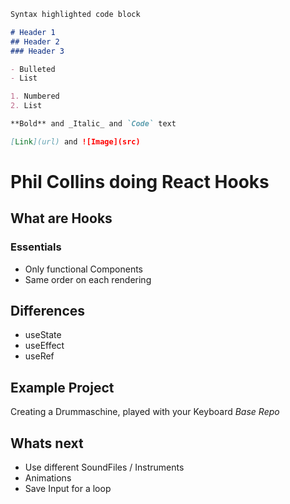 ```markdown
Syntax highlighted code block

# Header 1
## Header 2
### Header 3

- Bulleted
- List

1. Numbered
2. List

**Bold** and _Italic_ and `Code` text

[Link](url) and ![Image](src)
```


# Phil Collins doing React Hooks

## What are Hooks

### Essentials
- Only functional Components
- Same order on each rendering

## Differences
- useState
- useEffect
- useRef

## Example Project

Creating a Drummaschine, played with your Keyboard
_Base Repo_

## Whats next

- Use different SoundFiles / Instruments
- Animations
- Save Input for a loop
